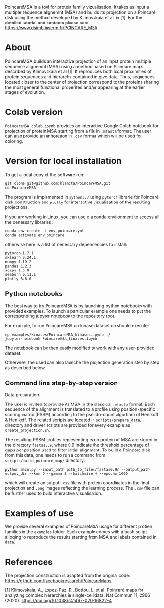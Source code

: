 PoincaréMSA is a tool for protein family vizualisation. It takes as input a multiple sequence alignemnt (MSA) and builds its projection on a Poincaré disk using the method developed by Klimovskaia et al. in [1]. For the detailed tutorial and contacts please see: https://www.dsimb.inserm.fr/POINCARE_MSA

# About
PoincareMSA builds an interactive projection of an input protein multiple sequence alignemnt (MSA) using a method based on Poincaré maps described by Klimovskaia et al [1]. It reproduces both local proximities of protein sequences and hierarchy contained in give data. Thus, sequences located closer to the center of projection correspond to the proteins sharing the most general functional properites and/or appearing at the earlier stages of evolution.

# Colab version
`PoincareMSA_colab.ipynb` provides an interactive Google Colab notebook for projection of protein MSA starting from a file in `.mfasta` format. The user can also provide an annotation in `.csv` format which will be used for coloring.

# Version for local installation

To get a local copy of the software run:

```
git clone git@github.com:klanita/PoincareMSA.git
cd PoincareMSA
```

The program is implemented in `python3.7` using `pytorch` librarie for Poincaré disk construction and `plotly` for interactive visualisation of the resulting projections.

If you are working in Linux, you can use e a conda environment to access all the cenessary libraries :

```
conda env create -f env_poincare.yml
conda activate env_poincare
```
otherwise here is a list of necessary dependencies to install:

```
pytorch 1.7.1
sklearn 0.24.1
numpy 1.19.2
pandas 1.2.3
scipy 1.6.0
seaborn 0.11.1
plotly 5.8.0
```

## Python notebooks

The best way to try PoincaréMSA is by launching python notebooks with provided examples. To launch a particular example one needs to put the corresponding jupyter notebook to the repository root.

For example, to run PoincaréMSA on kinase dataset on should execute:

```
cp examples/kinases/PoincareMSA_kinases.ipynb ./
jupyter-notebook PoincareMSA_kinases.ipynb
```
The notebook can be then easily modified to work with any user-provided dataset.


Otherwise, the used can also launche the projection generation step by step as described below.

## Command line step-by-step version

Data preparation

The user is invited to provide its MSA in the classical `.mfasta` format. Each sequence of the alignment is translated to a profile using position-specific scoring matrix (PSSM) according to the pseudo-count algortihm of Henikoff & Henikoff. The related scripts are located in `scripts/prepare_data/` directory and driver scripts are provided for every example as `create_projection.sh`.

The resulting PSSM profiles representing each protein of MSA are stored in the directory `fastas0.9`, where 0.9 indicate the threshold percentage of gaps per position used to filter initial alignment. To build a Poincaré disk from this data, one needs to run a command from `scripts/build_poincare_map/` directory:

```
python main.py --input_path path_to_files/fastas0.9/ --output_path output_dir --knn 5 --gamma 2 --batchsize 4 --epochs 1000
```
which will create an output `.csv` file with protein coordinates in the final projection and `.png` images reflecting the learning process. The `.csv` file can be further used to build interactive visualisation.


# Examples of use
We provide several examples of PoincareMSA usage for different protien families in the `examples` folder. Each example comes with a bash script alloqing to reproduce the results starting from MSA and labels contained in `data`.

# References
The projection construction is adapted from the original code: https://github.com/facebookresearch/PoincareMaps

[1] Klimovskaia, A., Lopez-Paz, D., Bottou, L. et al. Poincaré maps for analyzing complex hierarchies in single-cell data. Nat Commun 11, 2966 (2020). https://doi.org/10.1038/s41467-020-16822-4

